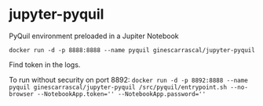 # jupyter-pyquil
PyQuil environment preloaded in a Jupiter Notebook


`docker run -d -p 8888:8888 --name pyquil ginescarrascal/jupyter-pyquil`

Find token in the logs.

To run without security on port 8892:
`docker run -d -p 8892:8888 --name pyquil ginescarrascal/jupyter-pyquil /src/pyquil/entrypoint.sh --no-browser --NotebookApp.token='' --NotebookApp.password=''`